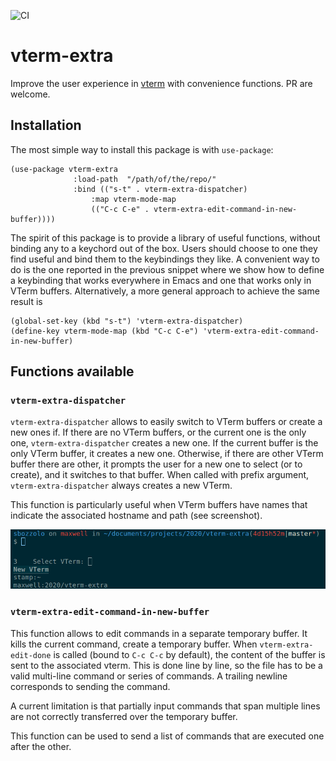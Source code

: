 ![CI](https://github.com/Sbozzolo/vterm-extra/workflows/CI/badge.svg)

# vterm-extra

Improve the user experience in [vterm](https://github.com/akermu/emacs-libvterm)
with convenience functions. PR are welcome.

## Installation

The most simple way to install this package is with `use-package`:
```emacs-lisp
(use-package vterm-extra
              :load-path  "/path/of/the/repo/"
              :bind (("s-t" . vterm-extra-dispatcher)
                  :map vterm-mode-map
                  (("C-c C-e" . vterm-extra-edit-command-in-new-buffer))))
```

The spirit of this package is to provide a library of useful functions, without
binding any to a keychord out of the box. Users should choose to one they find
useful and bind them to the keybindings they like. A convenient way to do is the
one reported in the previous snippet where we show how to define a keybinding
that works everywhere in Emacs and one that works only in VTerm buffers.
Alternatively, a more general approach to achieve the same result is
```emacs-lisp
(global-set-key (kbd "s-t") 'vterm-extra-dispatcher)
(define-key vterm-mode-map (kbd "C-c C-e") 'vterm-extra-edit-command-in-new-buffer)
```

## Functions available

### `vterm-extra-dispatcher`

`vterm-extra-dispatcher` allows to easily switch to VTerm buffers or create a
new ones if. If there are no VTerm buffers, or the current one is the only one,
`vterm-extra-dispatcher` creates a new one. If the current buffer is the only
VTerm buffer, it creates a new one. Otherwise, if there are other VTerm buffer
there are other, it prompts the user for a new one to select (or to create), and
it switches to that buffer. When called with prefix argument,
`vterm-extra-dispatcher` always creates a new VTerm.

This function is particularly useful when VTerm buffers have names that indicate
the associated hostname and path (see screenshot).

![screenshot](disp.png "vterm-extra-dispatcher")

### `vterm-extra-edit-command-in-new-buffer`

This function allows to edit commands in a separate temporary buffer. It kills
the current command, create a temporary buffer. When `vterm-extra-edit-done` is
called (bound to `C-c C-c` by default), the content of the buffer is sent to the
associated vterm. This is done line by line, so the file has to be a valid
multi-line command or series of commands. A trailing newline corresponds to
sending the command.

A current limitation is that partially
input commands that span multiple lines are not correctly transferred over the
temporary buffer.

This function can be used to send a list of commands that are executed one after
the other.
